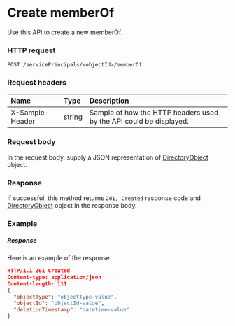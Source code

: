 # Create memberOf

Use this API to create a new memberOf.
### HTTP request
```http
POST /servicePrincipals/<objectId>/memberOf

```
### Request headers
| Name       | Type | Description|
|:---------------|:--------|:----------|
| X-Sample-Header  | string  | Sample of how the HTTP headers used by the API could be displayed.|

### Request body
In the request body, supply a JSON representation of [DirectoryObject](../resources/directoryobject.md) object.


### Response
If successful, this method returns `201, Created` response code and [DirectoryObject](../resources/directoryobject.md) object in the response body.

### Example
##### Response
Here is an example of the response.
```json
HTTP/1.1 201 Created
Content-type: application/json
Content-length: 111
{
  "objectType": "objectType-value",
  "objectId": "objectId-value",
  "deletionTimestamp": "datetime-value"
}
```

<!-- uuid: dab1796b-67aa-4d7a-a4ba-71e713b3f031
2015-10-12 23:19:40 UTC -->